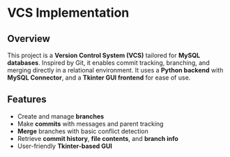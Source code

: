 # VCS Implementation

## Overview 
This project is a **Version Control System (VCS)** tailored for **MySQL databases**. Inspired by Git, it enables commit tracking, branching, and merging directly in a relational environment. It uses a **Python backend** with **MySQL Connector**, and a **Tkinter GUI frontend** for ease of use.

## Features
- Create and manage **branches**  
- Make **commits** with messages and parent tracking  
- **Merge** branches with basic conflict detection  
- Retrieve **commit history**, **file contents**, and **branch info**  
- User-friendly **Tkinter-based GUI**
